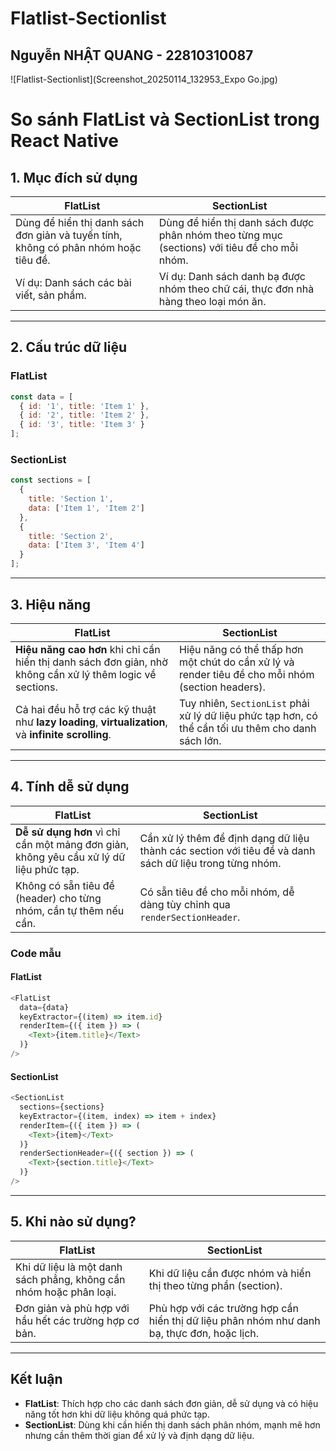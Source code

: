 # Flatlist-Sectionlist
## Nguyễn NHẬT QUANG - 22810310087
![Flatlist-Sectionlist](Screenshot_20250114_132953_Expo Go.jpg)

# So sánh FlatList và SectionList trong React Native

## 1. Mục đích sử dụng

| **FlatList**                         | **SectionList**                        |
|--------------------------------------|----------------------------------------|
| Dùng để hiển thị danh sách đơn giản và tuyến tính, không có phân nhóm hoặc tiêu đề. | Dùng để hiển thị danh sách được phân nhóm theo từng mục (sections) với tiêu đề cho mỗi nhóm. |
| Ví dụ: Danh sách các bài viết, sản phẩm. | Ví dụ: Danh sách danh bạ được nhóm theo chữ cái, thực đơn nhà hàng theo loại món ăn. |

---

## 2. Cấu trúc dữ liệu

### FlatList
```javascript
const data = [
  { id: '1', title: 'Item 1' },
  { id: '2', title: 'Item 2' },
  { id: '3', title: 'Item 3' }
];
```

### SectionList
```javascript
const sections = [
  {
    title: 'Section 1',
    data: ['Item 1', 'Item 2']
  },
  {
    title: 'Section 2',
    data: ['Item 3', 'Item 4']
  }
];
```

---

## 3. Hiệu năng

| **FlatList**                         | **SectionList**                        |
|--------------------------------------|----------------------------------------|
| **Hiệu năng cao hơn** khi chỉ cần hiển thị danh sách đơn giản, nhờ không cần xử lý thêm logic về sections. | Hiệu năng có thể thấp hơn một chút do cần xử lý và render tiêu đề cho mỗi nhóm (section headers). |
| Cả hai đều hỗ trợ các kỹ thuật như **lazy loading**, **virtualization**, và **infinite scrolling**. | Tuy nhiên, `SectionList` phải xử lý dữ liệu phức tạp hơn, có thể cần tối ưu thêm cho danh sách lớn. |

---

## 4. Tính dễ sử dụng

| **FlatList**                         | **SectionList**                        |
|--------------------------------------|----------------------------------------|
| **Dễ sử dụng hơn** vì chỉ cần một mảng đơn giản, không yêu cầu xử lý dữ liệu phức tạp. | Cần xử lý thêm để định dạng dữ liệu thành các section với tiêu đề và danh sách dữ liệu trong từng nhóm. |
| Không có sẵn tiêu đề (header) cho từng nhóm, cần tự thêm nếu cần. | Có sẵn tiêu đề cho mỗi nhóm, dễ dàng tùy chỉnh qua `renderSectionHeader`. |

### Code mẫu

#### FlatList
```javascript
<FlatList
  data={data}
  keyExtractor={(item) => item.id}
  renderItem={({ item }) => (
    <Text>{item.title}</Text>
  )}
/>
```

#### SectionList
```javascript
<SectionList
  sections={sections}
  keyExtractor={(item, index) => item + index}
  renderItem={({ item }) => (
    <Text>{item}</Text>
  )}
  renderSectionHeader={({ section }) => (
    <Text>{section.title}</Text>
  )}
/>
```

---

## 5. Khi nào sử dụng?

| **FlatList**                         | **SectionList**                        |
|--------------------------------------|----------------------------------------|
| Khi dữ liệu là một danh sách phẳng, không cần nhóm hoặc phân loại. | Khi dữ liệu cần được nhóm và hiển thị theo từng phần (section). |
| Đơn giản và phù hợp với hầu hết các trường hợp cơ bản. | Phù hợp với các trường hợp cần hiển thị dữ liệu phân nhóm như danh bạ, thực đơn, hoặc lịch. |

---

## Kết luận

- **FlatList**: Thích hợp cho các danh sách đơn giản, dễ sử dụng và có hiệu năng tốt hơn khi dữ liệu không quá phức tạp.
- **SectionList**: Dùng khi cần hiển thị danh sách phân nhóm, mạnh mẽ hơn nhưng cần thêm thời gian để xử lý và định dạng dữ liệu.
